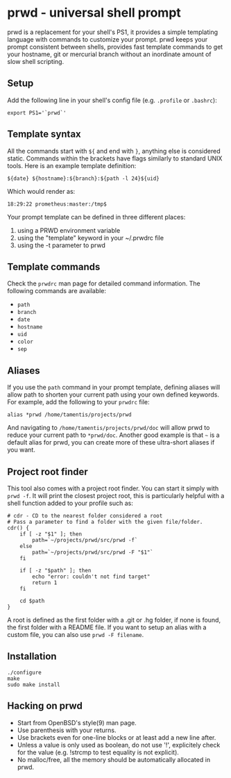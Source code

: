 # prwd - universal shell prompt

prwd is a replacement for your shell's PS1, it provides a simple templating
language with commands to customize your prompt.  prwd keeps your prompt
consistent between shells, provides fast template commands to get your
hostname, git or mercurial branch without an inordinate amount of slow shell
scripting.

## Setup
Add the following line in your shell's config file (e.g. `.profile` or `.bashrc`):

    export PS1='`prwd`'

## Template syntax
All the commands start with `${` and end with `}`, anything else is considered
static.  Commands within the brackets have flags similarly to standard UNIX
tools.  Here is an example template definition:

    ${date} ${hostname}:${branch}:${path -l 24}${uid}

Which would render as:

    18:29:22 prometheus:master:/tmp$

Your prompt template can be defined in three different places:
 1. using a PRWD environment variable
 2. using the "template" keyword in your ~/.prwdrc file
 3. using the -t parameter to prwd

## Template commands
Check the `prwdrc` man page for detailed command information.  The following
commands are available:
 - `path`
 - `branch`
 - `date`
 - `hostname`
 - `uid`
 - `color`
 - `sep`

## Aliases
If you use the `path` command in your prompt template, defining aliases will
allow path to shorten your current path using your own defined keywords.  For
example, add the following to your `prwdrc` file:

    alias *prwd /home/tamentis/projects/prwd

And navigating to `/home/tamentis/projects/prwd/doc` will allow prwd to reduce
your current path to `*prwd/doc`.  Another good example is that `~` is a
default alias for prwd, you can create more of these ultra-short aliases if you
want.

## Project root finder

This tool also comes with a project root finder. You can start it simply with
`prwd -f`. It will print the closest project root, this is particularly helpful
with a shell function added to your profile such as:

    # cdr - CD to the nearest folder considered a root
    # Pass a parameter to find a folder with the given file/folder.
    cdr() {
        if [ -z "$1" ]; then
            path=`~/projects/prwd/src/prwd -f`
        else
            path=`~/projects/prwd/src/prwd -F "$1"`
        fi

        if [ -z "$path" ]; then
            echo "error: couldn't not find target"
            return 1
        fi

        cd $path
    }

A root is defined as the first folder with a .git or .hg folder, if none is
found, the first folder with a README file. If you want to setup an alias with
a custom file, you can also use `prwd -F filename`.

## Installation

    ./configure
    make
    sudo make install

## Hacking on prwd
 - Start from OpenBSD's style(9) man page.
 - Use parenthesis with your returns.
 - Use brackets even for one-line blocks or at least add a new line after.
 - Unless a value is only used as boolean, do not use '!', explicitely check
   for the value (e.g. !strcmp to test equality is not explicit).
 - No malloc/free, all the memory should be automatically allocated in prwd.
